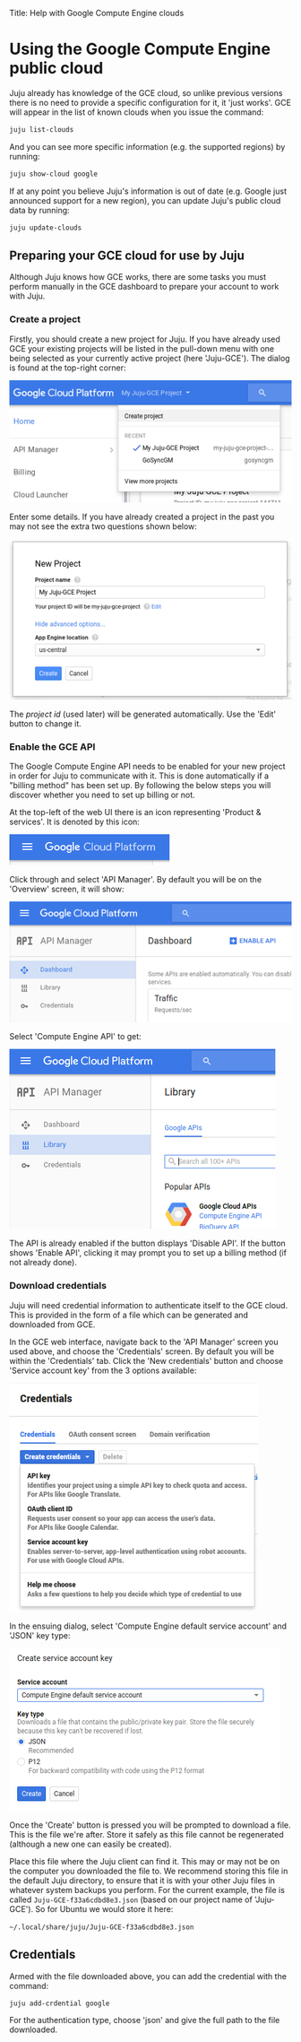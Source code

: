 Title: Help with Google Compute Engine clouds

# Using the Google Compute Engine public cloud

Juju already has knowledge of the GCE cloud, so unlike previous versions there
is no need to provide a specific configuration for it, it 'just works'. GCE
will appear in the list of known clouds when you issue the command:
  
```bash
juju list-clouds
```
And you can see more specific information (e.g. the supported regions) by 
running:
  
```bash
juju show-cloud google
```

If at any point you believe Juju's information is out of date (e.g. Google just 
announced support for a new region), you can update Juju's public cloud data by
running:
  
```bash
juju update-clouds
```

## Preparing your GCE cloud for use by Juju

Although Juju knows how GCE works, there are some tasks you must perform 
manually in the GCE dashboard to prepare your account to work with Juju.

### Create a project

Firstly, you should create a new project for Juju. If you have already used GCE 
your existing projects will be listed in the pull-down menu with one being
selected as your currently active project (here 'Juju-GCE'). The dialog is
found at the top-right corner:

![create_gce_project_dropdown](./media/config-gce-new_project_dropdown.png)

Enter some details. If you have already created a project in the past you
may not see the extra two questions shown below:

![create_gce_project_details](./media/config-gce-first_project_create.png)

The *project id* (used later) will be generated automatically. Use the 'Edit'
button to change it.

### Enable the GCE API

The Google Compute Engine API needs to be enabled for your new project in order
for Juju to communicate with it. This is done automatically if a "billing
method" has been set up. By following the below steps you will discover whether
you need to set up billing or not.

At the top-left of the web UI there is an icon representing 'Product &
services'. It is denoted by this icon:

![Product & services icon](./media/config-gce-product_services_icon.png)

Click through and select 'API Manager'. By default you will be on the 'Overview'
screen, it will show:

![API Manager screen](./media/config-gce-api_manager.png)

Select 'Compute Engine API' to get:

![Compute Engine API](./media/config-gce-api_manager_compute_enabled.png)

The API is already enabled if the button displays 'Disable API'. If the button
shows 'Enable API', clicking it may prompt you to set up a billing method (if
not already done).

### Download credentials

Juju will need credential information to authenticate itself to the GCE cloud. 
This is provided in the form of a file which can be  generated and downloaded 
from GCE.

In the GCE web interface, navigate back to the 'API Manager' screen you used 
above, and choose the 'Credentials' screen. By default you
will be within the 'Credentials' tab. Click the 'New credentials' button and
choose 'Service account key' from the 3 options available:

![Create credentials dialog #1](./media/config-gce-api_manager_create_credentials-1.png)

In the ensuing dialog, select 'Compute Engine default service account' and 'JSON'
key type:

![Create credentials dialog #2](./media/config-gce-api_manager_create_credentials-2.png)

Once the 'Create' button is pressed you will be prompted to download a file.
This is the file we're after. Store it safely as this file cannot be
regenerated (although a new one can easily be created).

Place this file where the Juju client can find it. This may or may not be on
the computer you downloaded the file to. We recommend storing this file in the 
default Juju directory, to ensure that it is with your other Juju files in 
whatever system backups you perform. 
For the current example, the file is called `Juju-GCE-f33a6cdbd8e3.json` (based
on our project name of 'Juju-GCE'). So for Ubuntu we would store it here:

`~/.local/share/juju/Juju-GCE-f33a6cdbd8e3.json`

## Credentials

Armed with the file downloaded above, you can add the credential with the
command:

```bash
juju add-crdential google
```
For the authentication type, choose 'json' and give the full path to the file
downloaded.
